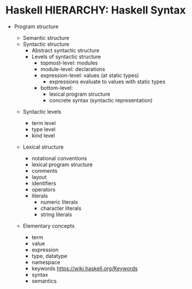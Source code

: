 # Haskell HIERARCHY: Haskell Syntax

* Program structure
  - Semantic structure
  - Syntactic structure
      - Abstract syntactic structure
      - Levels of syntactic structure
        - topmost-level: modules
        - module-level: declarations
        - expression-level: values (at static types)
          - expressions evaluate to values with static types
        - bottom-level:
          - lexical program structure
          - concrete syntax (syntactic representation)


  * Syntactic levels
    - term level
    - type level
    - kind level
  * Lexical structure
    - notational conventions
    - lexical program structure
    - comments
    - layout
    - identifiers
    - operators
    - literals
      - numeric literals
      - character literals
      - string literals

  * Elementary concepts
    - term
    - value
    - expression
    - type, datatype
    - namespace
    - keywords https://wiki.haskell.org/Keywords
    - syntax
    - semantics
